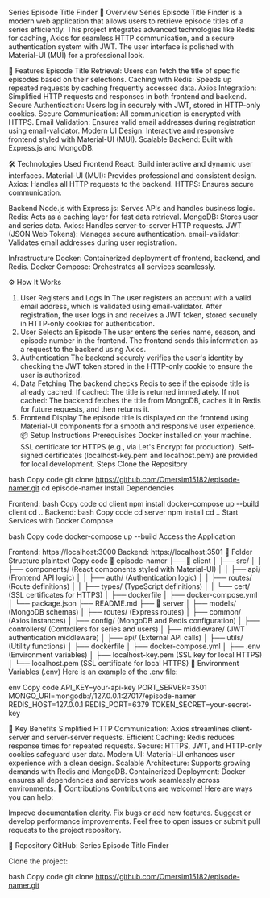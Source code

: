 Series Episode Title Finder
📖 Overview
Series Episode Title Finder is a modern web application that allows users to retrieve episode titles of a series efficiently. This project integrates advanced technologies like Redis for caching, Axios for seamless HTTP communication, and a secure authentication system with JWT. The user interface is polished with Material-UI (MUI) for a professional look.

🚀 Features
Episode Title Retrieval: Users can fetch the title of specific episodes based on their selections.
Caching with Redis: Speeds up repeated requests by caching frequently accessed data.
Axios Integration: Simplified HTTP requests and responses in both frontend and backend.
Secure Authentication: Users log in securely with JWT, stored in HTTP-only cookies.
Secure Communication: All communication is encrypted with HTTPS.
Email Validation: Ensures valid email addresses during registration using email-validator.
Modern UI Design: Interactive and responsive frontend styled with Material-UI (MUI).
Scalable Backend: Built with Express.js and MongoDB.

🛠️ Technologies Used
Frontend
React: Build interactive and dynamic user interfaces.
Material-UI (MUI): Provides professional and consistent design.
Axios: Handles all HTTP requests to the backend.
HTTPS: Ensures secure communication.

Backend
Node.js with Express.js: Serves APIs and handles business logic.
Redis: Acts as a caching layer for fast data retrieval.
MongoDB: Stores user and series data.
Axios: Handles server-to-server HTTP requests.
JWT (JSON Web Tokens): Manages secure authentication.
email-validator: Validates email addresses during user registration.

Infrastructure
Docker: Containerized deployment of frontend, backend, and Redis.
Docker Compose: Orchestrates all services seamlessly.

⚙️ How It Works

1. User Registers and Logs In
   The user registers an account with a valid email address, which is validated using email-validator.
   After registration, the user logs in and receives a JWT token, stored securely in HTTP-only cookies for authentication.
2. User Selects an Episode
   The user enters the series name, season, and episode number in the frontend.
   The frontend sends this information as a request to the backend using Axios.
3. Authentication
   The backend securely verifies the user's identity by checking the JWT token stored in the HTTP-only cookie to ensure the user is authorized.
4. Data Fetching
   The backend checks Redis to see if the episode title is already cached:
   If cached: The title is returned immediately.
   If not cached: The backend fetches the title from MongoDB, caches it in Redis for future requests, and then returns it.
5. Frontend Display
   The episode title is displayed on the frontend using Material-UI components for a smooth and responsive user experience.
   📦 Setup Instructions
   Prerequisites
   Docker installed on your machine.
   SSL certificate for HTTPS (e.g., via Let's Encrypt for production).
   Self-signed certificates (localhost-key.pem and localhost.pem) are provided for local development.
   Steps
   Clone the Repository

bash
Copy code
git clone https://github.com/Omersim15182/episode-namer.git
cd episode-namer
Install Dependencies

Frontend:
bash
Copy code
cd client
npm install
docker-compose up --build client
cd ..
Backend:
bash
Copy code
cd server
npm install
cd ..
Start Services with Docker Compose

bash
Copy code
docker-compose up --build
Access the Application

Frontend: https://localhost:3000
Backend: https://localhost:3501
📂 Folder Structure
plaintext
Copy code
📁 episode-namer
├── 📁 client
│ ├── src/
│ │ ├── components/ (React components styled with Material-UI)
│ │ ├── api/ (Frontend API logic)
│ │ ├── auth/ (Authentication logic)
│ │ ├── routes/ (Route definitions)
│ │ ├── types/ (TypeScript definitions)
│ │ └── cert/ (SSL certificates for HTTPS)
│ ├── dockerfile
│ ├── docker-compose.yml
│ └── package.json
├── README.md
├── 📁 server
│ ├── models/ (MongoDB schemas)
│ ├── routes/ (Express routes)
│ ├── common/ (Axios instances)
│ ├── config/ (MongoDB and Redis configuration)
│ ├── controllers/ (Controllers for series and users)
│ ├── middleware/ (JWT authentication middleware)
│ ├── api/ (External API calls)
│ ├── utils/ (Utility functions)
│ ├── dockerfile
│ ├── docker-compose.yml
│ ├── .env (Environment variables)
│ ├── localhost-key.pem (SSL key for local HTTPS)
│ └── localhost.pem (SSL certificate for local HTTPS)
🔑 Environment Variables (.env)
Here is an example of the .env file:

env
Copy code
API_KEY=your-api-key
PORT_SERVER=3501
MONGO_URI=mongodb://127.0.0.1:27017/episode-namer
REDIS_HOST=127.0.0.1
REDIS_PORT=6379
TOKEN_SECRET=your-secret-key

🌟 Key Benefits
Simplified HTTP Communication: Axios streamlines client-server and server-server requests.
Efficient Caching: Redis reduces response times for repeated requests.
Secure: HTTPS, JWT, and HTTP-only cookies safeguard user data.
Modern UI: Material-UI enhances user experience with a clean design.
Scalable Architecture: Supports growing demands with Redis and MongoDB.
Containerized Deployment: Docker ensures all dependencies and services work seamlessly across environments.
🤝 Contributions
Contributions are welcome! Here are ways you can help:

Improve documentation clarity.
Fix bugs or add new features.
Suggest or develop performance improvements.
Feel free to open issues or submit pull requests to the project repository.

🔗 Repository
GitHub: Series Episode Title Finder

Clone the project:

bash
Copy code
git clone https://github.com/Omersim15182/episode-namer.git
